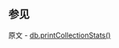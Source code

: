 ## 参见

原文 - [db.printCollectionStats()]( https://docs.mongodb.com/manual/reference/method/db.printCollectionStats/ )

